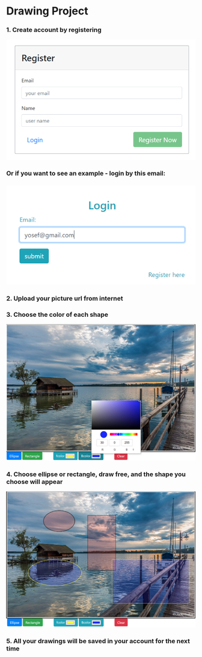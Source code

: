 <h1> Drawing Project </h1>

<h3>1. Create account by registering</h3>
<img src="https://github.com/yosefs1680/Drawing_Final_Project/blob/main/readme-pic/register.PNG">
<h3> Or if you want to see an example - login by this email: <h3>
<img src="https://github.com/yosefs1680/Drawing_Final_Project/blob/main/readme-pic/login.PNG">
<h3>2. Upload your picture url from internet</h3>
<h3>3. Choose the color of each shape</h3>
<img src="https://github.com/yosefs1680/Drawing_Final_Project/blob/main/readme-pic/colors.PNG">
<h3>4. Choose ellipse or rectangle, draw free, and the shape you choose will appear</h3>
<img src="https://github.com/yosefs1680/Drawing_Final_Project/blob/main/readme-pic/drawing.PNG">
<h3>5. All your drawings will be saved in your account for the next time</h3>


